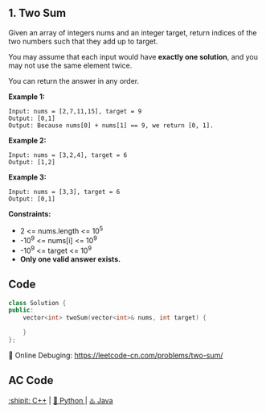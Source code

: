 ## 1. Two Sum

Given an array of integers nums and an integer target, return indices of the two numbers such that they add up to target.

You may assume that each input would have <strong>exactly one solution</strong>, and you may not use the same element twice.

You can return the answer in any order.


<strong>Example 1:</strong>
```
Input: nums = [2,7,11,15], target = 9
Output: [0,1]
Output: Because nums[0] + nums[1] == 9, we return [0, 1].
```

<strong>Example 2:</strong>
```
Input: nums = [3,2,4], target = 6
Output: [1,2]
```

<strong>Example 3:</strong>
```
Input: nums = [3,3], target = 6
Output: [0,1]
```

<strong>Constraints:</strong>

- 2 <= nums.length <= 10<sup>5</sup>
- -10<sup>9</sup> <= nums[i] <= 10<sup>9</sup>
- -10<sup>9</sup> <= target <= 10<sup>9</sup>
- <strong>Only one valid answer exists.</strong>


## Code
```cpp
class Solution {
public:
    vector<int> twoSum(vector<int>& nums, int target) {

    }
};
```

🐛 Online Debuging: https://leetcode-cn.com/problems/two-sum/

## AC Code
<div>
  <a href="https://github.com/Charmve/LeetCode4FLAG/tree/main/1.%20Two%20Sum/1_two-sum.cpp">:shipit: C++</a> | 
  <a href="https://github.com/Charmve/LeetCode4FLAG/tree/main/1.%20Two%20Sum/1_two-sum.py">🐍 Python </a> | 
  <a href="https://github.com/Charmve/LeetCode4FLAG/tree/main/1.%20Two%20Sum/1_two-sum.java">♨️ Java </a>
</div>
